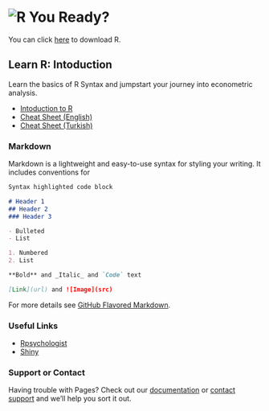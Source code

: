 # **![R](Documents/Rlogo.png=250px) You Ready?**

You can click [here](https://cran.pau.edu.tr/) to download R. 

## **Learn R: Intoduction**

Learn the basics of R Syntax and jumpstart your journey into econometric analysis.

- [Intoduction to R](https://github.com/ozturkc/R/raw/master/Documents/RHizliGiris.pdf)
- [Cheat Sheet (English)](Documents/base-r.pdf)
- [Cheat Sheet (Turkish)](https://github.com/ozturkc/R/blob/master/Documents/baseR_translate_tr.pdf)

### Markdown

Markdown is a lightweight and easy-to-use syntax for styling your writing. It includes conventions for

```markdown
Syntax highlighted code block

# Header 1
## Header 2
### Header 3

- Bulleted
- List

1. Numbered
2. List

**Bold** and _Italic_ and `Code` text

[Link](url) and ![Image](src)
```

For more details see [GitHub Flavored Markdown](https://guides.github.com/features/mastering-markdown/).

### **Useful Links**

- [Rpsychologist](https://rpsychologist.com/)
- [Shiny](https://statistics.calpoly.edu/shiny)

### Support or Contact

Having trouble with Pages? Check out our [documentation](https://help.github.com/categories/github-pages-basics/) or [contact support](https://github.com/contact) and we’ll help you sort it out.
